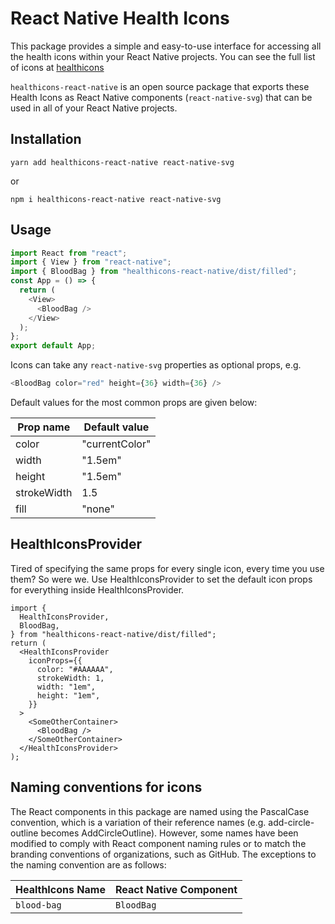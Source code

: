 # React Native Health Icons

This package provides a simple and easy-to-use interface for accessing all the health icons within your React Native projects. You can see the full list of icons at [healthicons](https://healthicons.org/)

`healthicons-react-native` is an open source package that exports these Health Icons as React Native components (`react-native-svg`) that can be used in all of your React Native projects.

## Installation

```
yarn add healthicons-react-native react-native-svg
```

or

```
npm i healthicons-react-native react-native-svg
```

## Usage

```javascript
import React from "react";
import { View } from "react-native";
import { BloodBag } from "healthicons-react-native/dist/filled";
const App = () => {
  return (
    <View>
      <BloodBag />
    </View>
  );
};
export default App;
```

Icons can take any `react-native-svg` properties as optional props, e.g.

```javascript
<BloodBag color="red" height={36} width={36} />
```

Default values for the most common props are given below:

| Prop name   | Default value  |
| ----------- | -------------- |
| color       | "currentColor" |
| width       | "1.5em"        |
| height      | "1.5em"        |
| strokeWidth | 1.5            |
| fill        | "none"         |

## HealthIconsProvider

Tired of specifying the same props for every single icon, every time you use them? So were we. Use HealthIconsProvider to set the default icon props for everything inside HealthIconsProvider.

```tsx
import {
  HealthIconsProvider,
  BloodBag,
} from "healthicons-react-native/dist/filled";
return (
  <HealthIconsProvider
    iconProps={{
      color: "#AAAAAA",
      strokeWidth: 1,
      width: "1em",
      height: "1em",
    }}
  >
    <SomeOtherContainer>
      <BloodBag />
    </SomeOtherContainer>
  </HealthIconsProvider>
);
```

## Naming conventions for icons

The React components in this package are named using the PascalCase convention, which is a variation of their reference names (e.g. add-circle-outline becomes AddCircleOutline). However, some names have been modified to comply with React component naming rules or to match the branding conventions of organizations, such as GitHub. The exceptions to the naming convention are as follows:

| HealthIcons Name | React Native Component |
| ---------------- | ---------------------- |
| `blood-bag`      | `BloodBag`             |
